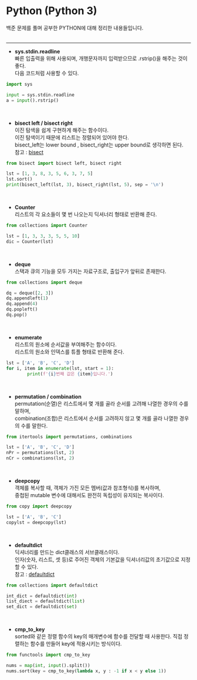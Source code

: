 # Python (Python 3)

백준 문제를 풀며 공부한 PYTHON에 대해 정리한 내용들입니다.
<br><br>

***
* **sys.stdin.readline**  
빠른 입출력을 위해 사용되며, 개행문자까지 입력받으므로 .rstrip()을 해주는 것이 좋다.  
다음 코드처럼 사용할 수 있다.

``` Python
import sys

input = sys.stdin.readline
a = input().rstrip()
```
<br>

* **bisect left / bisect right**  
이진 탐색을 쉽게 구현하게 해주는 함수이다.  
이진 탐색이기 때문에 리스트는 정렬되어 있어야 한다.  
bisect_left는 lower bound , bisect_right는 upper bound로 생각하면 된다.  
참고 : [bisect](https://docs.python.org/ko/3/library/bisect.html)

``` Python
from bisect import bisect left, bisect right

lst = [1, 3, 8, 3, 5, 6, 3, 7, 5]
lst.sort()
print(bisect_left(lst, 3), bisect_right(lst, 5), sep = '\n')
```
<br>

* **Counter**  
리스트의 각 요소들이 몇 번 나오는지 딕셔너리 형태로 반환해 준다.

``` Python
from collections import Counter

lst = [1, 3, 3, 3, 5, 5, 10]
dic = Counter(lst)
```
<br>

* **deque**  
스택과 큐의 기능을 모두 가지는 자료구조로, 출입구가 앞뒤로 존재한다.

``` Python
from collections import deque

dq = deque([2, 3])
dq.appendleft(1)
dq.append(4)
dq.popleft()
dq.pop()
```
<br>

* **enumerate**  
리스트의 원소에 순서값을 부여해주는 함수이다.  
리스트의 원소와 인덱스를 튜플 형태로 반환해 준다.

``` Python
lst = ['A', 'B', 'C', 'D']
for i, item in enumerate(lst, start = 1):
        print(f'{i}번째 값은 {item}입니다.')
```
<br>

* **permutation / combination**  
permutation(순열)은 리스트에서 몇 개를 골라 순서를 고려해 나열한 경우의 수를 말하며,  
combination(조합)은 리스트에서 순서를 고려하지 않고 몇 개를 골라 나열한 경우의 수를 말한다.

``` Python
from itertools import permutations, combinations

lst = ['A', 'B', 'C', 'D']
nPr = permutations(lst, 2)
nCr = combinations(lst, 2)
```
<br>

* **deepcopy**  
객체를 복사할 때, 객체가 가진 모든 멤버(값과 참조형식)를 복사하며,  
중첩된 mutable 변수에 대해서도 완전히 독립성이 유지되는 복사이다.

``` Python
from copy import deepcopy

lst = ['A', 'B', 'C']
copylst = deepcopy(lst)
```
<br>

* **defaultdict**  
딕셔너리를 만드는 dict클래스의 서브클래스이다.  
인자(숫자, 리스트, 셋 등)로 주어진 객체의 기본값을 딕셔너리값의 초기값으로 지정할 수 있다.  
참고 : [defaultdict](https://dongdongfather.tistory.com/69)

``` Python
from collections import defaultdict

int_dict = defaultdict(int)
list_diect = defaultdict(list)
set_dict = defaultdict(set)
```
<br>

* **cmp_to_key**  
sorted와 같은 정렬 함수의 key의 매개변수에 함수를 전달할 때 사용한다.
직접 정렬하는 함수를 만들어 key에 적용시키는 방식이다.

``` Python
from functools import cmp_to_key

nums = map(int, input().split())
nums.sort(key = cmp_to_key(lambda x, y : -1 if x < y else 1))
```
<br>
